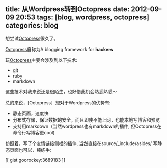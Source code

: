 title: 从Wordpress转到Octopress
date: 2012-09-09 20:53
tags: [blog, wordpress, octopress]
categories: blog
---

[Octopress]: http://octopress.org
想尝试[Octopress]很久了。

[Octopress]自称为A blogging framework for **hackers**


玩[Octopress]主要会涉及到以下技术:

-  git
-  ruby
-  markdown

这些技术对我来说还是很陌生，也好借此机会熟悉熟悉～

总的来说，[Octopress］想对于Wordpress的优势有:

- 静态页面，速度快
- 分布式存储，保证数据的安全。而且即使不能上网，也能本地写博客和预览
- 支持用markdown（当然wordpress也有markdown的插件, 但Octopress在命令行写博客更cool)

<!--more-->

仿照着，写了个友情链接侧栏的插件, 当然直接在source/_include/asides/ 写静态页面也可以，纯练手:

[[ gist goorockey:3689183 ]]
